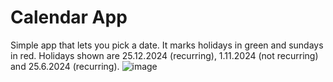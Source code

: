 # Calendar App

Simple app that lets you pick a date. It marks holidays in green and sundays in red. Holidays shown are 25.12.2024 (recurring), 1.11.2024 (not recurring) and 25.6.2024 (recurring).
![image](https://github.com/Dzana-K/calendar-ixtlan/assets/124843892/4e816898-6f11-4cee-b41a-e5ffac203340)

